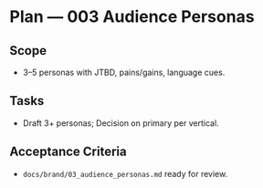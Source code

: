 # Plan — 003 Audience Personas

## Scope
- 3–5 personas with JTBD, pains/gains, language cues.

## Tasks
- Draft 3+ personas; Decision on primary per vertical.

## Acceptance Criteria
- `docs/brand/03_audience_personas.md` ready for review.
